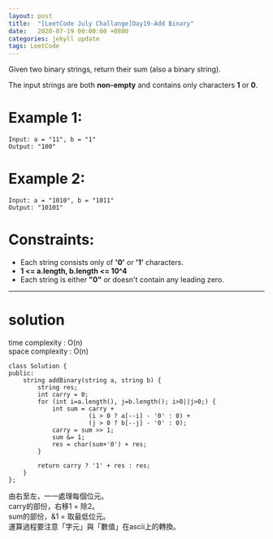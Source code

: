```yaml
---
layout: post
title:  "[LeetCode July Challange]Day19-Add Binary"
date:   2020-07-19 00:00:00 +0800
categories: jekyll update
tags: LeetCode
---
```

Given two binary strings, return their sum (also a binary string).  

The input strings are both **non-empty** and contains only characters **1** or **0**.  

# Example 1:  
	Input: a = "11", b = "1"
	Output: "100"

# Example 2:  
	Input: a = "1010", b = "1011"
	Output: "10101"

# Constraints:  
- Each string consists only of **'0'** or **'1'** characters.
- **1 <= a.length, b.length <= 10^4**
- Each string is either **"0"** or doesn't contain any leading zero.

______________________  

# solution
time complexity : O(n)  
space complexity : O(n)

	class Solution {
	public:
	    string addBinary(string a, string b) {
	        string res;
	        int carry = 0;
	        for (int i=a.length(), j=b.length(); i>0||j>0;) {
	            int sum = carry +
	                      (i > 0 ? a[--i] - '0' : 0) +
	                      (j > 0 ? b[--j] - '0' : 0);
	            carry = sum >> 1;
	            sum &= 1;
	            res = char(sum+'0') + res;
	        }
	        
	        return carry ? '1' + res : res;
	    }
	};

由右至左，一一處理每個位元。  
carry的部份，右移1 = 除2。  
sum的部份，&1 = 取最低位元。  
運算過程要注意「字元」與「數值」在ascii上的轉換。  
